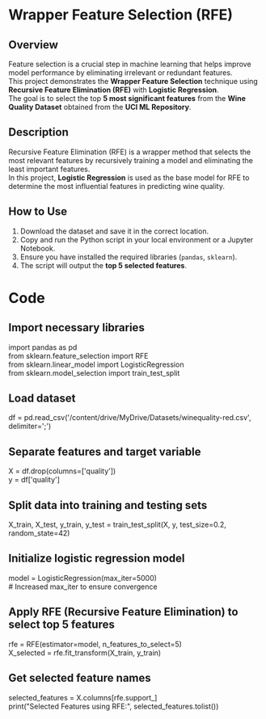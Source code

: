 # Wrapper Feature Selection (RFE)

## Overview  
Feature selection is a crucial step in machine learning that helps improve model performance by eliminating irrelevant or redundant features.  
This project demonstrates the **Wrapper Feature Selection** technique using **Recursive Feature Elimination (RFE)** with **Logistic Regression**.  
The goal is to select the top **5 most significant features** from the **Wine Quality Dataset** obtained from the **UCI ML Repository**.  

## Description  
Recursive Feature Elimination (RFE) is a wrapper method that selects the most relevant features by recursively training a model and eliminating the least important features.  
In this project, **Logistic Regression** is used as the base model for RFE to determine the most influential features in predicting wine quality.  

## How to Use  
1. Download the dataset and save it in the correct location.  
2. Copy and run the Python script in your local environment or a Jupyter Notebook.  
3. Ensure you have installed the required libraries (`pandas`, `sklearn`).  
4. The script will output the **top 5 selected features**.  

# Code  

## Import necessary libraries </br>
import pandas as pd </br>
from sklearn.feature_selection import RFE </br>
from sklearn.linear_model import LogisticRegression </br>
from sklearn.model_selection import train_test_split </br>

## Load dataset </br>
df = pd.read_csv('/content/drive/MyDrive/Datasets/winequality-red.csv', delimiter=';') </br>

## Separate features and target variable </br>
X = df.drop(columns=['quality']) </br>
y = df['quality'] </br>

## Split data into training and testing sets </br>
X_train, X_test, y_train, y_test = train_test_split(X, y, test_size=0.2, random_state=42) </br>

## Initialize logistic regression model </br>
model = LogisticRegression(max_iter=5000) </br>  # Increased max_iter to ensure convergence </br>

## Apply RFE (Recursive Feature Elimination) to select top 5 features </br>
rfe = RFE(estimator=model, n_features_to_select=5) </br>
X_selected = rfe.fit_transform(X_train, y_train) </br>

## Get selected feature names </br>
selected_features = X.columns[rfe.support_] </br>
print("Selected Features using RFE:", selected_features.tolist()) </br>
